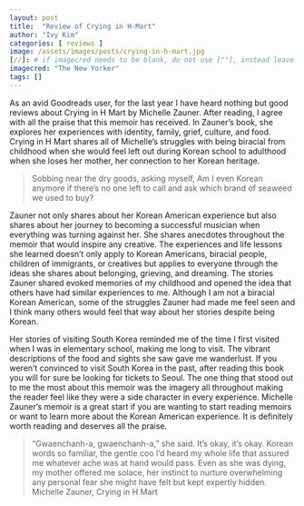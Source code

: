 ```yaml
---
layout: post
title:  "Review of Crying in H-Mart"
author: "Ivy Kim"
categories: [ reviews ]
image: /assets/images/posts/crying-in-h-mart.jpg
[//]: # if imagecred needs to be blank, do not use [""], instead leave it alone as [imagecred: ].
imagecred: "The New Yorker"
tags: []
---
```


As an avid Goodreads user, for the last year I have heard nothing but good reviews about Crying in H Mart by Michelle Zauner. After reading, I agree with all the praise that this memoir has received. In Zauner’s book, she explores her experiences with identity, family, grief, culture, and food. Crying in H Mart shares all of Michelle’s struggles with being biracial from childhood when she would feel left out during Korean school to adulthood when she loses her mother, her connection to her Korean heritage.

> Sobbing near the dry goods, asking myself, Am I even Korean anymore if there’s no one left to call and ask which brand of seaweed we used to buy?

Zauner not only shares about her Korean American experience but also shares about her journey to becoming a successful musician when everything was turning against her. She shares anecdotes throughout the memoir that would inspire any creative. The experiences and life lessons she learned doesn’t only apply to Korean Americans, biracial people, children of immigrants, or creatives but applies to everyone through the ideas she shares about belonging, grieving, and dreaming. The stories Zauner shared evoked memories of my childhood and opened the idea that others have had similar experiences to me. Although I am not a biracial Korean American, some of the struggles Zauner had made me feel seen and I think many others would feel that way about her stories despite being Korean.

Her stories of visiting South Korea reminded me of the time I first visited when I was in elementary school, making me long to visit. The vibrant descriptions of the food and sights she saw gave me wanderlust. If you weren’t convinced to visit South Korea in the past, after reading this book you will for sure be looking for tickets to Seoul. The one thing that stood out to me the most about this memoir was the imagery all throughout making the reader feel like they were a side character in every experience. Michelle Zauner’s memoir is a great start if you are wanting to start reading memoirs or want to learn more about the Korean American experience. It is definitely worth reading and deserves all the praise.

> “Gwaenchanh-a, gwaenchanh-a,” she said. It’s okay, it’s okay. Korean words so familiar, the gentle coo I’d heard my whole life that assured me whatever ache was at hand would pass. Even as she was dying, my mother offered me solace, her instinct to nurture overwhelming any personal fear she might have felt but kept expertly hidden.
Michelle Zauner, Crying in H Mart
